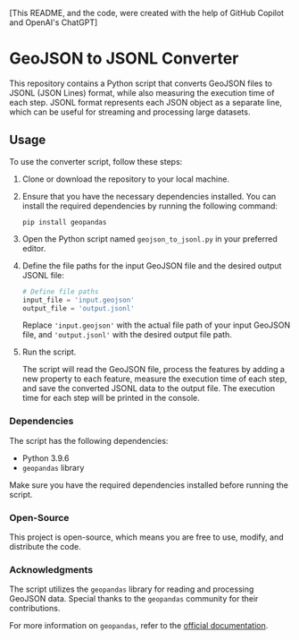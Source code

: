 [This README, and the code, were created with the help of GitHub Copilot and OpenAI's ChatGPT]

# GeoJSON to JSONL Converter

This repository contains a Python script that converts GeoJSON files to JSONL (JSON Lines) format, while also measuring the execution time of each step. JSONL format represents each JSON object as a separate line, which can be useful for streaming and processing large datasets.

## Usage

To use the converter script, follow these steps:

1. Clone or download the repository to your local machine.

2. Ensure that you have the necessary dependencies installed. You can install the required dependencies by running the following command:

   ```
   pip install geopandas
   ```

3. Open the Python script named `geojson_to_jsonl.py` in your preferred editor.

4. Define the file paths for the input GeoJSON file and the desired output JSONL file:

   ```python
   # Define file paths
   input_file = 'input.geojson'
   output_file = 'output.jsonl'
   ```

   Replace `'input.geojson'` with the actual file path of your input GeoJSON file, and `'output.jsonl'` with the desired output file path.

5. Run the script.

   The script will read the GeoJSON file, process the features by adding a new property to each feature, measure the execution time of each step, and save the converted JSONL data to the output file. The execution time for each step will be printed in the console.

### Dependencies

The script has the following dependencies:

- Python 3.9.6
- `geopandas` library

Make sure you have the required dependencies installed before running the script.

### Open-Source

This project is open-source, which means you are free to use, modify, and distribute the code.

### Acknowledgments

The script utilizes the `geopandas` library for reading and processing GeoJSON data. Special thanks to the `geopandas` community for their contributions.

For more information on `geopandas`, refer to the [official documentation](https://geopandas.org/).
